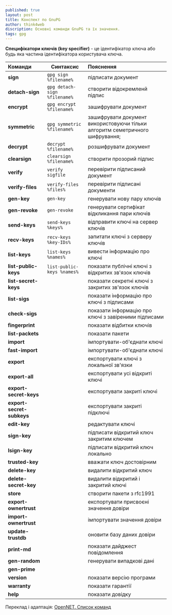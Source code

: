 ```yaml
---
published: true
layout: post
title: Конспект по GnuPG
author: think4web
discription: Основні команди GnuPG та їх значення.
tags: gpg 
---
```


**Специфікатори ключів (key specifier)** - це ідентифікатор ключа або будь яка частина ідентифікатора користувача ключа.

| **Команди** | **Синтаксис** | **Пояснення** |
| :--- | --- | :--- |
| **sign** | ```gpg sign %filename%``` | підписати документ |
| **detach-sign** | ```gpg detach-sign %filename%``` | створити відокремленй підпис |
| **encrypt** | ```gpg encrypt %filename%``` | зашифрувати документ |
| **symmetric** | ```gpg symmetric %filename%``` | зашифрувати документ використовуючи тільки алгоритм семетричного шифрування;
| **decrypt** | ```decrypt %filename%``` | розшифрувати документ |
| **clearsign** | ```clearsign %filename%``` | створити прозорий підпис |
| **verify** | ```verify sigfile``` | перевірити підписаний документ |
| **verify-files** | ```verify-files %files%``` | перевірити підписані документи |
| **gen-key** | ```gen-key``` | генерувати нову пару ключів |
| **gen-revoke** | ```gen-revoke``` | генерувати сертифікат відкликання пари ключів |
| **send-keys** | ```send-keys %keys%``` | відправити ключі на сервер ключів |
| **recv-keys** | ```recv-keys %key-IDs%```| запитати ключі з серверу ключів |
| **list-keys** | ```list-keys %names%``` | вивести інформацію про ключі |
| **list-public-keys** | ```list-public-keys %names%``` | показати публічні ключі з відкритих зв'язок ключів |
| **list-secret-keys** | | показати секретні ключі з закритих зв'язок ключів |
| **list-sigs** | | показати інформацію про ключі з підписами |
| **check-sigs** | | показати інформацію про ключі з завіреними підписами |
| **fingerprint** | | показати відбитки ключів |
| **list-packets** | | показати пакети |
| **import** | | імпортувати-об'єднати ключі |
| **fast-import** | | імпортувати-об'єднати ключі |
| **export** | | експортувати ключі з локальної зв'язки |
| **export-all** | | експортувати усі відкриті ключі |
| **export-secret-keys** | | експортувати закриті ключі |
| **export-secret-subkeys** | | експортувати закриті підключі |
| **edit-key** | | редактувати ключі |
| **sign-key** | | підписати відкритий ключ закритим ключем |
| **lsign-key** | | підписати відкритий ключ локально |
| **trusted-key** | | вважати ключ достовірним |
| **delete-key** | | видалити відкритий ключ |
| **delete-secret-key** | | видалити відкритий і закритий ключі |
| **store** | | створити пакети з rfc1991 |
| **export-ownertrust** | | експортувати присвоєні значення довіри |
| **import-ownertrust** | | імпортувати значення довіри |
| **update-trustdb** | | оновити базу даних довіри |
| **print-md** | | показати дайджест повідомлення |
| **gen-random** | | генерувати випадкові дані |
| **gen-prime** | | |
| **version** | | показати версію програми |
| **warranty** | | показати гарантії |
| **help** | | показати довідку |

Переклад і адаптація: [OpenNET. Список команд](https://www.opennet.ru/docs/RUS/pgupg/r598.html)
